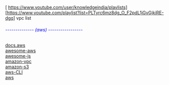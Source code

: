  [ https://www.youtube.com/user/knowledgeindia/playlists] <br>
 [https://www.youtube.com/playlist?list=PLTyrc6mz8dg_O_F2pdL1jGvGjkiRE-dgq] vpc list
  
<h6 style="color:blue;">-------------- (aws) -----------------</h6>
	<a href="https://docs.aws.amazon.com/index.html#lang/en_us"> docs.aws </a><br>
	<a href="https://github.com/donnemartin/awesome-aws">awesome-aws </a><br> 
	<a href="https://github.com/sorrycc/awesome-javascript#bundlers">awesome-js</a><br>
	<a href="https://stackoverflow.com/questions/tagged/amazon-vpc">amazon-vpc</a><br>
	<a href="https://stackoverflow.com/questions/tagged/amazon-s3">amazon-s3 </a><br>
	<a href="http://docs.aws.amazon.com/cli/latest/index.html">aws-CLI </a><br>
	<a href="https://www.naukri.com/aws-jobs"> aws </a><br>
	 
